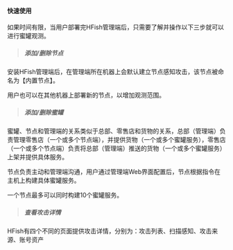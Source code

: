 #### 快速使用

如果时间有限，当用户部署完HFish管理端后，只需要了解并操作以下三步就可以进行蜜罐观测。

> ##### 添加/删除节点

安装HFish管理端后，在管理端所在机器上会默认建立节点感知攻击，该节点被命名为【内置节点】。

用户也可以在其他机器上部署新的节点，以增加观测范围。

> ##### 添加/删除蜜罐

蜜罐、节点和管理端的关系类似于总部、零售店和货物的关系，总部（管理端）负责管理零售店（一个或多个节点端），并提供货物（一个或多个蜜罐服务），零售店（一个或多个节点端）负责将总部（管理端）推送的货物（一个或多个蜜罐服务）上架并提供具体服务。

节点负责主动和管理端沟通，用户通过管理端Web界面配置后，节点根据指令在主机上构建具体蜜罐服务。

一个节点最多可以同时构建10个蜜罐服务。

> ##### 查看攻击详情

HFish有四个不同的页面提供攻击详情，分别为：攻击列表、扫描感知、攻击来源、账号资产
